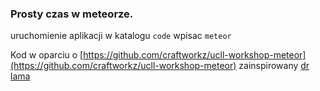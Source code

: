 ### Prosty czas w meteorze.

uruchomienie aplikacji w katalogu `code` wpisac `meteor`

Kod w oparciu o [https://github.com/craftworkz/ucll-workshop-meteor](https://github.com/craftworkz/ucll-workshop-meteor)
zainspirowany [dr lama](https://doctorllama.wordpress.com/2014/08/03/creating-and-testing-meteor-applications-with-bdd-using-velocity-and-jasmine/)

